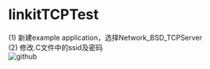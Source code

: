 # linkitTCPTest
(1) 新建example application，选择Network_BSD_TCPServer<br>
(2) 修改.C文件中的ssid及密码<br>
![github](https://github.com/stereov/linkitTCPTest/raw/master/image/wlan_config.PNG "github")  
